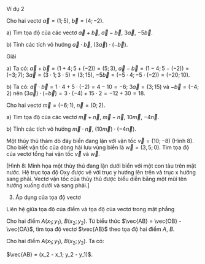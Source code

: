 Ví dụ 2

Cho hai vectơ $\vec{a} = (1; 5)$, $\vec{b} = (4; -2)$.

a) Tìm tọa độ của các vectơ $\vec{a} + \vec{b}$, $\vec{a} - \vec{b}$, $3\vec{a}$, $-5\vec{b}$.

b) Tính các tích vô hướng $\vec{a} \cdot \vec{b}$, $(3\vec{a}) \cdot (-\vec{b})$.

Giải

a) Ta có:
   $\vec{a} + \vec{b} = (1 + 4; 5 + (-2)) = (5; 3)$,   $\vec{a} - \vec{b} = (1 - 4; 5 - (-2)) = (-3; 7)$;
   $3\vec{a} = (3 \cdot 1; 3 \cdot 5) = (3; 15)$,      $-5\vec{b} = (-5 \cdot 4; -5 \cdot (-2)) = (-20; 10)$.

b) Ta có:
   $\vec{a} \cdot \vec{b} = 1 \cdot 4 + 5 \cdot (-2) = 4 - 10 = -6$;
   $3\vec{a} = (3; 15)$ và $-\vec{b} = (-4; 2)$ nên $(3\vec{a}) \cdot (-\vec{b}) = 3 \cdot (-4) + 15 \cdot 2 = -12 + 30 = 18$.

Cho hai vectơ $\vec{m} = (-6; 1)$, $\vec{n} = (0; 2)$.

a) Tìm tọa độ của các vectơ $\vec{m} + \vec{n}$, $\vec{m} - \vec{n}$, $10\vec{m}$, $-4\vec{n}$.

b) Tính các tích vô hướng $\vec{m} \cdot \vec{n}$, $(10\vec{m}) \cdot (-4\vec{n})$.

Một thủy thủ thám dò đáy biển đang lặn với vận tốc $\vec{v} = (10; -8)$ (Hình 8). Cho biết vận tốc của dòng hải lưu vùng biển là $\vec{w} = (3,5; 0)$. Tìm tọa độ của vectơ tổng hai vận tốc $\vec{v}$ và $\vec{w}$.

[Hình 8: Minh họa một thủy thủ đang lặn dưới biển với một con tàu trên mặt nước. Hệ trục tọa độ Oxy được vẽ với trục y hướng lên trên và trục x hướng sang phải. Vectơ vận tốc của thủy thủ được biểu diễn bằng một mũi tên hướng xuống dưới và sang phải.]

3. Áp dụng của tọa độ vectơ

Liên hệ giữa tọa độ của điểm và tọa độ của vectơ trong mặt phẳng

Cho hai điểm $A(x_1; y_1)$, $B(x_2; y_2)$. Từ biểu thức $\vec{AB} = \vec{OB} - \vec{OA}$, tìm tọa độ vectơ $\vec{AB}$ theo tọa độ hai điểm $A$, $B$.

Cho hai điểm $A(x_1; y_1)$, $B(x_2; y_2)$. Ta có:

$\vec{AB} = (x_2 - x_1; y_2 - y_1)$.